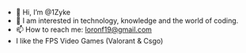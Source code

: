 - 👋 Hi, I’m @1Zyke
- 👀 I am interested in technology, knowledge and the world of coding.
- 📫 How to reach me: loronf19@gmail.com
- I like the FPS Video Games (Valorant & Csgo)

<!---
1Zyke/1Zyke is a ✨ special ✨ repository because its `README.md` (this file) appears on your GitHub profile.
You can click the Preview link to take a look at your changes.
--->
